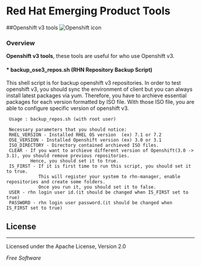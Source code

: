 # Red Hat Emerging Product Tools

##Openshift v3 tools
![Openshift icon](https://upload.wikimedia.org/wikipedia/en/3/3a/OpenShift-LogoType.svg)

### Overview

**Openshift v3 tools**, these tools are useful for who use Openshift v3.

#### * backup_ose3_repos.sh  (RHN Repository Backup Script)
 This shell script is for backup openshift v3 repositories. In order to test openshift v3, you should sync the environment of client but you can always install latest packages via yum. Therefore, you have to archieve essential packages for each version formatted by ISO file. With those ISO file, you are able to configure specific version of openshift v3. 
 
 
 
 ```
  Usage : backup_repos.sh (with root user)
  
  Necessary parameters that you should notice:
  RHEL_VERSION - Installed RHEL OS version  (ex) 7.1 or 7.2
  OSE_VERSION - Installed Openshift version (ex) 3.0 or 3.1
  ISO_DIRECTORY - Directory contained archieved ISO files.
  CLEAR - If you want to archieve different version of Openshift(3.0 -> 3.1), you should remove previous repositories. 
          Hence, you should set it to true.  
  IS_FIRST - If it is first time to run this script, you should set it to true.
             This will register your system to rhn-manager, enable repositories and create some folders. 
             Once you run it, you should set it to false.            
  USER - rhn login user id.(it should be changed when IS_FIRST set to true)
  PASSWORD - rhn login user password.(it should be changed when IS_FIRST set to true)
```

License
---
---
Licensed under the Apache License, Version 2.0

*Free Software*
